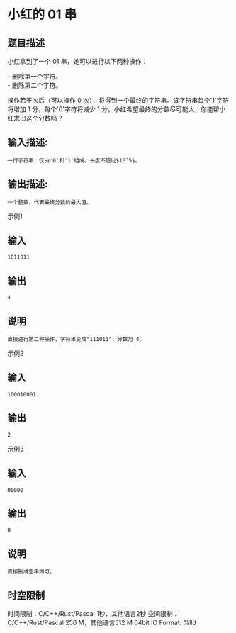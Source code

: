 # 小红的 01 串

## 题目描述

小红拿到了一个 01 串，她可以进行以下两种操作：  
  
\- 删除第一个字符。  
\- 删除第二个字符。  
  
操作若干次后（可以操作 0 次），将得到一个最终的字符串。该字符串每个'1'字符将增加 1 分，每个'0'字符将减少 1 分。小红希望最终的分数尽可能大，你能帮小红求出这个分数吗？

## 输入描述:
    
    
    一行字符串，仅由'0'和'1'组成。长度不超过$10^5$。

## 输出描述:
    
    
    一个整数，代表最终分数的最大值。

示例1 

## 输入
    
    
    1011011

## 输出
    
    
    4

## 说明
    
    
    直接进行第二种操作，字符串变成"111011"，分数为 4。

示例2 

## 输入
    
    
    100010001

## 输出
    
    
    2

示例3 

## 输入
    
    
    00000

## 输出
    
    
    0

## 说明
    
    
    直接删成空串即可。


## 时空限制

时间限制：C/C++/Rust/Pascal 1秒，其他语言2秒
空间限制：C/C++/Rust/Pascal 256 M，其他语言512 M
64bit IO Format: %lld